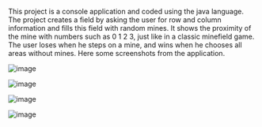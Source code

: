 This project is a console application and coded using the java language.
The project creates a field by asking the user for row and column information and fills this field with random mines. 
It shows the proximity of the mine with numbers such as 0 1 2 3, just like in a classic minefield game.
The user loses when he steps on a mine, and wins when he chooses all areas without mines.
Here some screenshots from the application.

![image](https://github.com/neseilhan/Mine-Sweeper/assets/36484216/29bda8c6-df3a-489e-affa-0c9a6c8313f4)

![image](https://github.com/neseilhan/Mine-Sweeper/assets/36484216/172d8cc9-6e86-4981-8b60-5d0403875f49)

![image](https://github.com/neseilhan/Mine-Sweeper/assets/36484216/18764b92-0468-4ddd-b2f6-a1a27058e962)

![image](https://github.com/neseilhan/Mine-Sweeper/assets/36484216/c27f6924-f208-4d13-9246-67af652f126f)
